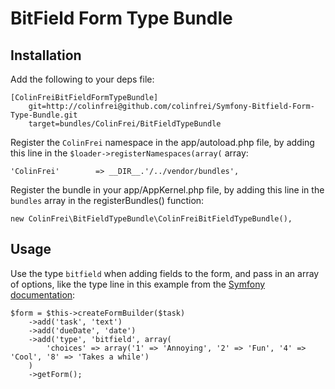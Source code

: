 # BitField Form Type Bundle

## Installation

Add the following to your deps file:

    [ColinFreiBitFieldFormTypeBundle]
        git=http://colinfrei@github.com/colinfrei/Symfony-Bitfield-Form-Type-Bundle.git
        target=bundles/ColinFrei/BitFieldTypeBundle

Register the `ColinFrei` namespace in the app/autoload.php file, by adding this line in the `$loader->registerNamespaces(array(` array:

    'ColinFrei'        => __DIR__.'/../vendor/bundles',

Register the bundle in your app/AppKernel.php file, by adding this line in the `bundles` array in the registerBundles() function:

    new ColinFrei\BitFieldTypeBundle\ColinFreiBitFieldTypeBundle(),


## Usage

Use the type `bitfield` when adding fields to the form, and pass in an array of options, like the type line in this example from the [Symfony documentation](http://symfony.com/doc/current/book/forms.html#building-the-form):

    $form = $this->createFormBuilder($task)
        ->add('task', 'text')
        ->add('dueDate', 'date')
        ->add('type', 'bitfield', array(
            'choices' => array('1' => 'Annoying', '2' => 'Fun', '4' => 'Cool', '8' => 'Takes a while')
        )
        ->getForm();